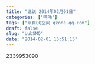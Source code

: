 ```yaml
---
title: "说说 2014年02月01日"
categories: ["嘀咕"]
tags: ["来自QQ空间 qzone.qq.com"]
draft: false
slug: "UubSMQ"
date: "2014-02-01 15:51:15"
---
```


2339953090
